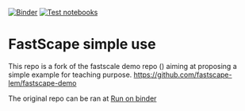 [![Binder](https://mybinder.org/badge_logo.svg)](https://mybinder.org/v2/gh/jfmoyen/fastscape-demo-teaching/master)
[![Test notebooks](https://github.com/fastscape-lem/fastscape-demo/workflows/Test%20notebooks/badge.svg)](https://github.com/fastscape-lem/fastscape-demo/actions)

# FastScape simple use

This repo is a fork of the fastscale demo repo () aiming at proposing a simple example for teaching purpose.
https://github.com/fastscape-lem/fastscape-demo

The original repo can be ran at 
[Run on binder](https://mybinder.org/v2/gh/fastscape-lem/fastscape-demo/master?urlpath=lab)

